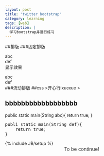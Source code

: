 ```yaml
---
layout: post
title: "twitter bootstrap"
category: learning
tags: [web]
description: |
  学习bootstrap并进行练习
---
```


##排版
###固定排版
    <div class="row show-grid">
      <div class="span4">abc</div>
      <div class="span8">def</div>
    </div>
显示效果
<div class="container">
<div class="row show-grid">
<div class="span4">abc</div>
<div class="span8">def</div>
</div>
</div>
###流动排版
##css
>开心行ixuexue
>
<h2>bbbbbbbbbbbbbbbbbb</h2>
    public static main(String abc){
        return true;
    }
<pre class="prettyprint linenums">
publi static main(String def){
    return true;
}
</pre>
{% include JB/setup %}




<div class="alert alert-block alert-warn form-inline" style="text-align:center; vertical-align:middle; font-size: 16px; font-weight:300;">To be continue!</div>
